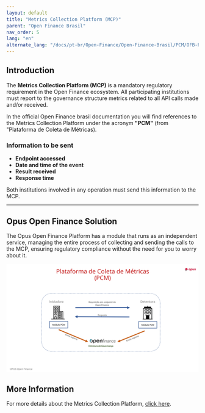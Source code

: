 ```yaml
---
layout: default
title: "Metrics Collection Platform (MCP)"
parent: "Open Finance Brasil"
nav_order: 5
lang: "en"
alternate_lang: "/docs/pt-br/Open-Finance/Open-Finance-Brasil/PCM/OFB-PCM/"
---
```


## Introduction

The **Metrics Collection Platform (MCP)** is a mandatory regulatory requirement in the Open Finance ecosystem. All participating institutions must report to the governance structure metrics related to all API calls made and/or received.

In the official Open Finance brasil documentation you will find references to the Metrics Collection Platform under the acronym **"PCM"** (from "Plataforma de Coleta de Métricas).

### Information to be sent

- **Endpoint accessed**
- **Date and time of the event**
- **Result received**
- **Response time**

Both institutions involved in any operation must send this information to the MCP.

---

## Opus Open Finance Solution

The Opus Open Finance Platform has a module that runs as an independent service, managing the entire process of collecting and sending the calls to the MCP, ensuring regulatory compliance without the need for you to worry about it.

![MCP](./images/Pcm.png)

## More Information

For more details about the Metrics Collection Platform, [click here](https://openfinancebrasil.atlassian.net/wiki/spaces/OF/pages/37945356/Especifica+o+T+cnica).
